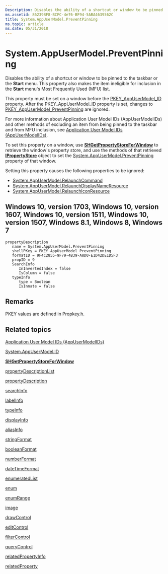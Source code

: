 ```yaml
---
Description: Disables the ability of a shortcut or window to be pinned to the taskbar or the Start menu. This property also makes the item ineligible for inclusion in the Start menu's Most Frequently Used (MFU) list.
ms.assetid: 86239BF8-BCFC-4e76-BF94-5ABA4639562C
title: System.AppUserModel.PreventPinning
ms.topic: article
ms.date: 05/31/2018
---
```


# System.AppUserModel.PreventPinning

Disables the ability of a shortcut or window to be pinned to the taskbar or the **Start** menu. This property also makes the item ineligible for inclusion in the **Start** menu's Most Frequently Used (MFU) list.

This property must be set on a window before the [PKEY\_AppUserModel\_ID](./props-system-appusermodel-id.md) property. After the PKEY\_AppUserModel\_ID property is set, changes to [PKEY\_AppUserModel\_PreventPinning]() are ignored.

For more information about Application User Model IDs (AppUserModelIDs) and other methods of excluding an item from being pinned to the taskbar and from MFU inclusion, see [Application User Model IDs (AppUserModelIDs)](../shell/appids.md).

To set this property on a window, use [**SHGetPropertyStoreForWindow**](/windows/desktop/api/Shellapi/nf-shellapi-shgetpropertystoreforwindow) to retrieve the window's property store, and use the methods of that retrieved [**IPropertyStore**](/windows/win32/api/propsys/nn-propsys-ipropertystore) object to set the [System.AppUserModel.PreventPinning]() property of that window.

Setting this property causes the following properties to be ignored:

-   [System.AppUserModel.RelaunchCommand](./props-system-appusermodel-relaunchcommand.md)
-   [System.AppUserModel.RelaunchDisplayNameResource](./props-system-appusermodel-relaunchdisplaynameresource.md)
-   [System.AppUserModel.RelaunchIconResource](./props-system-appusermodel-relaunchiconresource.md)

## Windows 10, version 1703, Windows 10, version 1607, Windows 10, version 1511, Windows 10, version 1507, Windows 8.1, Windows 8, Windows 7

```
propertyDescription
   name = System.AppUserModel.PreventPinning
   shellPKey = PKEY_AppUserModel_PreventPinning
   formatID = 9F4C2855-9F79-4B39-A8D0-E1D42DE1D5F3
   propID = 9
   SearchInfo
      InInvertedIndex = false
      IsColumn = false
   typeInfo
      type = Boolean
      IsInnate = false
```

## Remarks

PKEY values are defined in Propkey.h.

## Related topics

<dl> <dt>

[Application User Model IDs (AppUserModelIDs)](../shell/appids.md)
</dt> <dt>

[System.AppUserModel.ID](./props-system-appusermodel-id.md)
</dt> <dt>

[**SHGetPropertyStoreForWindow**](/windows/desktop/api/Shellapi/nf-shellapi-shgetpropertystoreforwindow)
</dt> <dt>

[propertyDescriptionList](./propdesc-schema-propertydescriptionlist.md)
</dt> <dt>

[propertyDescription](./propdesc-schema-propertydescription.md)
</dt> <dt>

[searchInfo](./propdesc-schema-searchinfo.md)
</dt> <dt>

[labelInfo](./propdesc-schema-labelinfo.md)
</dt> <dt>

[typeInfo](./propdesc-schema-typeinfo.md)
</dt> <dt>

[displayInfo](./propdesc-schema-displayinfo.md)
</dt> <dt>

[aliasInfo](./propdesc-schema-aliasinfo.md)
</dt> <dt>

[stringFormat](./propdesc-schema-stringformat.md)
</dt> <dt>

[booleanFormat](./propdesc-schema-booleanformat.md)
</dt> <dt>

[numberFormat](./propdesc-schema-numberformat.md)
</dt> <dt>

[dateTimeFormat](./propdesc-schema-datetimeformat.md)
</dt> <dt>

[enumeratedList](./propdesc-schema-enumeratedlist.md)
</dt> <dt>

[enum](./propdesc-schema-enum.md)
</dt> <dt>

[enumRange](./propdesc-schema-enumrange.md)
</dt> <dt>

[image](./propdesc-schema-image.md)
</dt> <dt>

[drawControl](./propdesc-schema-drawcontrol.md)
</dt> <dt>

[editControl](./propdesc-schema-editcontrol.md)
</dt> <dt>

[filterControl](./propdesc-schema-filtercontrol.md)
</dt> <dt>

[queryControl](./propdesc-schema-querycontrol.md)
</dt> <dt>

[relatedPropertyInfo](./propdesc-schema-relatedpropertyinfo.md)
</dt> <dt>

[relatedProperty](./propdesc-schema-relatedproperty.md)
</dt> </dl>

 

 